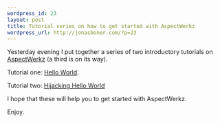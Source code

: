 ```yaml
--- 
wordpress_id: 23
layout: post
title: Tutorial series on how to get started with AspectWerkz
wordpress_url: http://jonasboner.com/?p=23
---
```

<p/>
Yesterday evening I put together a series of two introductory tutorials on <a href="http://aspectwerkz.codehaus.org/">AspectWerkz</a> (a third is on its way).
<p/>
Tutorial one: <a href="http://docs.codehaus.org/display/AW/Hello+World">Hello World</a>.
<p/>
Tutorial two: <a href="http://docs.codehaus.org/display/AW/Hijacking+Hello+World">Hijacking Hello World</a>
<p/>
I hope that these will help you to get started with <a ref="http://aspectwerkz.codehaus.org/">AspectWerkz</a>. 
<p/>
Enjoy.
